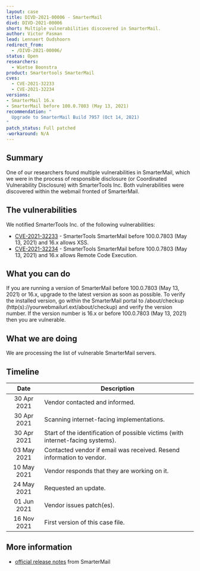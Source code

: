 ```yaml
---
layout: case
title: DIVD-2021-00006 - SmarterMail
divd: DIVD-2021-00006
short: Multiple vulnerabilities discovered in SmarterMail.
author: Victor Pasman
lead: Lennaert Oudshoorn
redirect_from:
  - /DIVD-2021-00006/
status: Open
researchers:
  - Wietse Boonstra
product: Smartertools SmarterMail
cves:
  - CVE-2021-32233
  - CVE-2021-32234
versions: 
- SmarterMail 16.x
- SmarterMail before 100.0.7803 (May 13, 2021)
recommendation: "
  Upgrade to SmarterMail Build 7957 (Oct 14, 2021)
"
patch_status: Full patched
-workaround: N/A
---
```

## Summary
One of our researchers found multiple vulnerabilities in SmarterMail, which we were in the process of responsible disclosure (or Coordinated Vulnerability Disclosure) with SmarterTools Inc. Both vulnerabilities were discovered within the webmail fronted of SmarterMail. 

## The vulnerabilities
We notified SmarterTools Inc. of the following vulnerabilities:
* [CVE-2021-32233](https://csirt.divd.nl/cves/CVE-2021-32233) - SmarterTools SmarterMail before 100.0.7803 (May 13, 2021) and 16.x allows XSS.
* [CVE-2021-32234](https://csirt.divd.nl/cves/CVE-2021-32234) - SmarterTools SmarterMail before 100.0.7803 (May 13, 2021) and 16.x allows Remote Code Execution.

## What you can do
If you are running a version of SmarterMail before 100.0.7803 (May 13, 2021) or 16.x, upgrade to the latest version as soon as possible. To verify the installed version, go within the SmarterMail portal to /about/checkup (http(s)://yourwebmailurl.ext/about/checkup) and verify the version number. If the version number is 16.x or before 100.0.7803 (May 13, 2021) then you are vulnerable.

## What we are doing
We are processing the list of vulnerable SmarterMail servers.

## Timeline

| Date | Description |
|:-------------:|-----|
| 30 Apr 2021 | Vendor contacted and informed. |
| 30 Apr 2021 | Scanning internet-facing implementations. |
| 30 Apr 2021 | Start of the identification of possible victims (with internet-facing systems). |
| 03 May 2021 | Contacted vendor if email was received. Resend information to vendor. |
| 10 May 2021 | Vendor responds that they are working on it.|
| 24 May 2021 | Requested an update.|
| 01 Jun 2021 | Vendor issues patch(es). |
| 16 Nov 2021 | First version of this case file. |

## More information
* [official  release notes](https://www.smartertools.com/smartermail/release-notes/current) from SmarterMail
